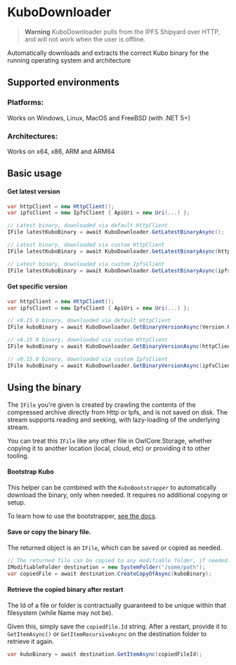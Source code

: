 # KuboDownloader

> **Warning**
> KuboDownloader pulls from the IPFS Shipyard over HTTP, and will not work when the user is offline.

Automatically downloads and extracts the correct Kubo binary for the running operating system and architecture

## Supported environments

### Platforms:

Works on Windows, Linux, MacOS and FreeBSD (with .NET 5+)

### Architectures:

Works on x64, x86, ARM and ARM64

## Basic usage
#### Get latest version
```cs
var httpClient = new HttpClient();
var ipfsClient = new IpfsClient { ApiUri = new Uri(...) };

// Latest binary, downloaded via default HttpClient
IFile latestKuboBinary = await KuboDownloader.GetLatestBinaryAsync();

// Latest binary, downloaded via custom HttpClient
IFile latestKuboBinary = await KuboDownloader.GetLatestBinaryAsync(httpClient);

// Latest binary, downloaded via custom IpfsClient
IFile latestKuboBinary = await KuboDownloader.GetLatestBinaryAsync(ipfsClient);
```

#### Get specific version
```cs
var httpClient = new HttpClient();
var ipfsClient = new IpfsClient { ApiUri = new Uri(...) };

// v0.15.0 binary, downloaded via default HttpClient
IFile kuboBinary = await KuboDownloader.GetBinaryVersionAsync(Version.Parse("0.15.0"));

// v0.15.0 binary, downloaded via custom HttpClient
IFile kuboBinary = await KuboDownloader.GetBinaryVersionAsync(httpClient, new Version(0, 15, 0));

// v0.15.0 binary, downloaded via custom IpfsClient
IFile kuboBinary = await KuboDownloader.GetBinaryVersionAsync(ipfsClient, new Version(0, 15, 0));
```

## Using the binary

The `IFile` you're given is created by crawling the contents of the compressed archive directly from Http or Ipfs, and is not saved on disk. The stream supports reading and seeking, with lazy-loading of the underlying stream.

You can treat this `IFile` like any other file in OwlCore.Storage, whether copying it to another location (local, cloud, etc) or providing it to other tooling.

#### Bootstrap Kubo

This helper can be combined with the `KuboBootstrapper` to automatically download the binary, only when needed. It requires no additional copying or setup.

To learn how to use the bootstrapper, [see the docs](./KuboBootstrapper.md).

#### Save or copy the binary file.

The returned object is an `IFile`, which can be saved or copied as needed.

```cs
// The returned file can be copied to any modifiable folder, if needed.
IModifiableFolder destination = new SystemFolder("/some/path");
var copiedFile = await destination.CreateCopyOfAsync(kuboBinary);
```

#### Retrieve the copied binary after restart
The Id of a file or folder is contractually guaranteed to be unique within that filesystem (while Name may not be).

Given this, simply save the `copiedFile.Id` string. After a restart, provide it to `GetItemAsync()` or `GetItemRecursiveAsync` on the destination folder to retrieve it again.
```cs
var kuboBinary = await destination.GetItemAsync(copiedFileId);
```
